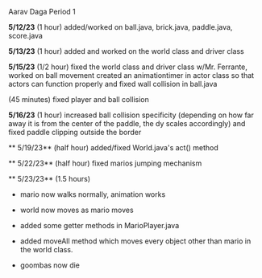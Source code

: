 Aarav Daga Period 1

**5/12/23** (1 hour)
added/worked on ball.java, brick.java, paddle.java, score.java

**5/13/23** (1 hour)
added and worked on the world class and driver class

**5/15/23** (1/2 hour)
fixed the world class and driver class w/Mr. Ferrante, worked on ball movement
created an animationtimer in actor class so that actors can function properly and fixed wall collision in ball.java

(45 minutes)
fixed player and ball collision

**5/16/23** (1 hour)
increased ball collision specificity (depending on how far away it is from the center of the paddle, the dy scales accordingly) and fixed paddle clipping outside the border

** 5/19/23** (half hour) 
added/fixed World.java's act() method

** 5/22/23** (half hour) 
fixed marios jumping mechanism

** 5/23/23** (1.5 hours) 
- mario now walks normally, animation works
- world now moves as mario moves
- added some getter methods in MarioPlayer.java
- added moveAll method which moves every object other than mario in the world class.

- goombas now die